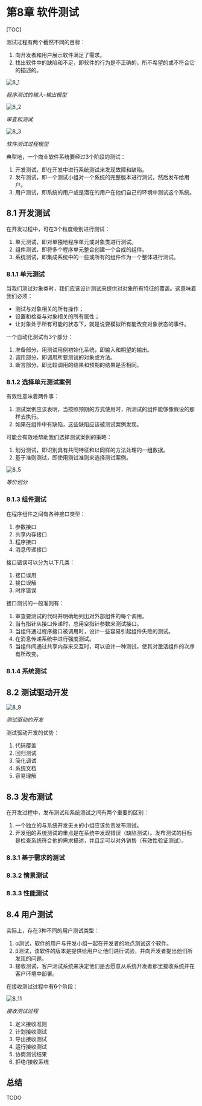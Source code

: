 # 第8章 软件测试

[TOC]



测试过程有两个截然不同的目标：

1. 向开发者和用户展示软件满足了需求。
2. 找出软件中的缺陷和不足，即软件的行为是不正确的，所不希望的或不符合它的描述的。

![8_1](res/8_1.png)

*程序测试的输入-输出模型*

![8_2](res/8_2.png)

*审查和测试*

![8_3](res/8_3.png)

*软件测试过程模型*

典型地，一个商业软件系统要经过3个阶段的测试：

1. 开发测试，即在开发中进行系统测试来发现故障和缺陷。
2. 发布测试，即一个测试小组对一个系统的完整版本进行测试，然后发布给用户。
3. 用户测试，即系统的用户或是潜在的用户在他们自己的环境中测试这个系统。

## 8.1 开发测试

在开发过程中，可在3个粒度级别进行测试：

1. 单元测试，即对单独地程序单元或对象类进行测试。
2. 组件测试，即将多个程序单元整合创建一个合成的组件。
3. 系统测试，即集成系统中的一些或所有的组件作为一个整体进行测试。

### 8.1.1 单元测试

当我们测试对象类时，我们应该设计测试来提供对对象所有特征的覆盖。这意味着我们必须：

- 测试与对象相关的所有操作；
- 设置和检查与对象相关的所有属性；
- 让对象处于所有可能的状态下，就是说要模拟所有能改变对象状态的事件。

一个自动化测试有3个部分：

1. 准备部分，用测试用例初始化系统，即输入和期望的输出。
2. 调用部分，即调用所要测试的对象或方法。
3. 断言部分，即比较调用的结果和预期的结果是否相同。

### 8.1.2 选择单元测试案例

有效性意味着两件事：

1. 测试案例应该表明，当按照预期的方式使用时，所测试的组件能够像假设的那样去执行。
2. 如果在组件中有缺陷，这些缺陷应该被测试案例发现。

可能会有效地帮助我们选择测试案例的策略：

1. 划分测试，即识别具有共同特征和以同样的方法处理的一组数据。
2. 基于准则测试，即使用测试准则来选择测试案例。

![8_5](res/8_5.png)

*等价划分*

### 8.1.3 组件测试

在程序组件之间有各种接口类型：

1. 参数接口
2. 共享内存接口
3. 程序接口
4. 消息传递接口

接口错误可以分为以下几类：

1. 接口误用
2. 接口误解
3. 时序错误

接口测试的一般准则有：

1. 审查要测试的代码并明确地列出对外部组件的每个调用。
2. 当有指针从接口传递时，总用空指针参数来测试接口。
3. 当组件通过程序接口被调用时，设计一些容易引起组件失败的测试。
4. 在消息传递系统中进行强度测试。
5. 当组件间通过共享内存来交互时，可以设计一种测试，使其对激活组件的次序有所改变。

### 8.1.4 系统测试



## 8.2 测试驱动开发

![8_9](res/8_9.png)

*测试驱动的开发*

测试驱动开发的优势：

1. 代码覆盖
2. 回归测试
3. 简化调试
4. 系统文档
5. 容易理解



## 8.3 发布测试

在开发过程中，发布测试和系统测试之间有两个重要的区别：

1. 一个独立的与系统开发无关的小组应该负责发布测试。
2. 开发组的系统测试的重点是在系统中发现错误（缺陷测试）。发布测试的目标是检查系统符合他的需求描述，并且足可以对外销售（有效性验证测试）。

### 8.3.1 基于需求的测试

### 8.3.2 情景测试

### 8.3.3 性能测试



## 8.4 用户测试

实际上，存在3种不同的用户测试类型：

1. α测试，软件的用户与开发小组一起在开发者的地点测试这个软件。
2. β测试，该软件的版本是提供给用户让他们进行试验，并向开发者提出他们所发现的问题。
3. 接收测试，客户测试系统来决定他们是否愿意从系统开发者那里接收系统并在客户环境中部署。

在接收测试过程中有6个阶段：

![8_11](res/8_11.png)

*接收测试过程*

1. 定义接收准则
2. 计划接收测试
3. 导出接收测试
4. 运行接收测试
5. 协商测试结果
6. 拒绝/接收系统



## 总结

TODO